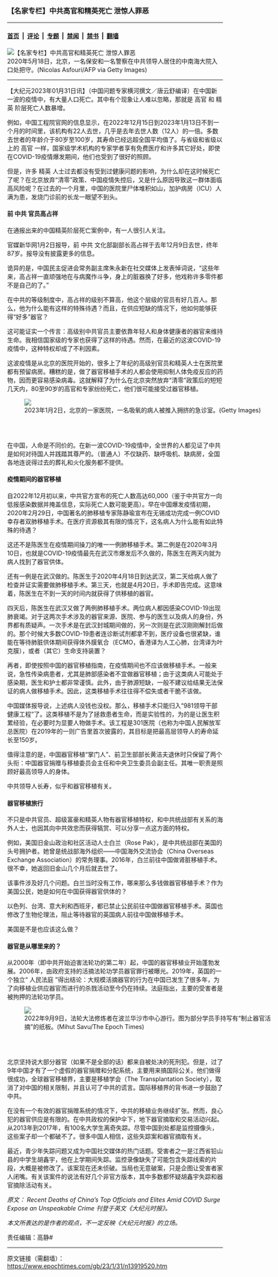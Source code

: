 ### 【名家专栏】中共高官和精英死亡 泄惊人罪恶

---

#### [首页](../../../..?n13919520) &nbsp;|&nbsp; [评论](../../../../../epoch-comment?n13919520) &nbsp;|&nbsp; [专题](../../../../../epoch-special?n13919520) &nbsp;|&nbsp; [禁闻](../../../../../epoch-news?n13919520) &nbsp;|&nbsp; [禁书](../../../../../books?n13919520) &nbsp;|&nbsp; [翻墙](https://github.com/gfw-breaker/nogfw/blob/master/README.md?n13919520)


<div><img alt="【名家专栏】中共高官和精英死亡 泄惊人罪恶" class="attachment-djy_600_400 size-djy_600_400 wp-post-image" src="https://i.epochtimes.com/assets/uploads/2023/01/id13919522-GettyImages-1213417860-700x420-600x400.jpg"/>
<div class="caption">
 2020年5月18日，北京，一名保安和一名警察在中共领导人居住的中南海大院入口处把守。(Nicolas Asfouri/AFP via Getty Images)
</div></div><hr/><div class="post_content" id="artbody" itemprop="articleBody">
 <!-- article content begin -->
 <p>
  【大纪元2023年01月31日讯】（中国问题专家横河撰文／唐云舒编译）在中国新一波的疫情中，有大量人口死亡。其中有个现象让人难以忽略，那就是
  <ok href="https://www.epochtimes.com/gb/tag/%E9%AB%98%E5%AE%98.html">
   高官
  </ok>
  和
  <ok href="https://www.epochtimes.com/gb/tag/%E7%B2%BE%E8%8B%B1.html">
   精英
  </ok>
  阶层死亡人数暴增。
 </p>
 <p>
  例如，中国工程院官网的信息显示，在2022年12月15日到2023年1月13日不到一个月的时间里，该机构有22人去世，几乎是去年去世人数（12人）的一倍。多数去世者的年龄介于80岁至100岁，其寿命已经远超全国平均值了。与省级和省级以上的
  <ok href="https://www.epochtimes.com/gb/tag/%E9%AB%98%E5%AE%98.html">
   高官
  </ok>
  一样，国家级学术机构的专家学者享有免费医疗和许多其它好处，即使在COVID-19疫情爆发期间，他们也受到了很好的照顾。
 </p>
 <p>
  但是，许多
  <ok href="https://www.epochtimes.com/gb/tag/%E7%B2%BE%E8%8B%B1.html">
   精英
  </ok>
  人士过去都没有受到过健康问题的影响，为什么却在这时候死亡了呢？在北京放弃“清零”政策、中国疫情失控后，又是什么原因导致这一群体面临高风险呢？在过去的一个月里，中国的医院里尸体堆积如山，加护病房（ICU）人满为患，发烧门诊前的长龙一眼望不到头。
 </p>
 <h4>
  前
  <ok href="https://www.epochtimes.com/gb/tag/%E4%B8%AD%E5%85%B1.html">
   中共
  </ok>
  官员高占祥
 </h4>
 <p>
  在通报出来的中国精英阶层死亡案例中，有一人很引人关注。
 </p>
 <p>
  官媒新华网1月2日报导，前
  <ok href="https://www.epochtimes.com/gb/tag/%E4%B8%AD%E5%85%B1.html">
   中共
  </ok>
  文化部副部长高占祥于去年12月9日去世，终年87岁。报导没有披露更多的信息。
 </p>
 <p>
  诡异的是，中国民主促进会常务副主席朱永新在社交媒体上发表悼词说，“这些年来，高占祥一直顽强地在与病魔作斗争，身上的脏器换了好多，他戏称许多零件都不是自己的了。”
 </p>
 <p>
  在中共的等级制度中，高占祥的级别不算高，他这个层级的官员有好几百人。那么，他为什么能有这样的特殊待遇？而且，在供应短缺的情况下，他如何能够获得“好多”器官？
 </p>
 <p>
  这可能证实一个传言：高级别中共官员主要依靠年轻人和身体健康者的器官来维持生命。我相信国家级的专家也获得了这样的待遇。然而，在最近的这波COVID-19疫情中，这种特权却成了不利因素。
 </p>
 <p>
  这波疫情是从北京的医院开始的，很多上了年纪的高级别官员和精英人士在医院里都有预留病房。糟糕的是，做了器官移植手术的人都会使用抑制人体免疫反应的药物，因而更容易感染病毒。这就解释了为什么在北京突然放弃“清零”政策后的短短几天内，80至90岁的高官和专家纷纷死亡，他们很可能接受过器官移植。
 </p>
 <figure class="wp-caption aligncenter" style="width: 600px">
  <ok href=" https://img.theepochtimes.com/assets/uploads/2023/01/04/GettyImages-1453757110-1200x839.jpg" rel="noreferrer noopener" target="_blank">
   <img class="" src="https://img.theepochtimes.com/assets/uploads/2023/01/04/GettyImages-1453757110-1200x839.jpg"/>
  </ok>
  <br/><figcaption class="wp-caption-text">
   2023年1月2日，北京的一家医院，一名吸氧的病人被推入拥挤的急诊室。(Getty Images)
  </figcaption><br/>
 </figure><br/>
 <p>
  在中国，人命是不同价的。在新一波COVID-19疫情中，全世界的人都见证了中共是如何对待国人并践踏其尊严的。（普通人）不仅缺药、缺呼吸机、缺病房，全国各地连说得过去的葬礼和火化服务都不提供。
 </p>
 <h4>
  疫情期间的器官移植
 </h4>
 <p>
  自2022年12月初以来，中共官方宣布的死亡人数高达60,000（鉴于中共官方一向低报感染数据并掩盖信息，实际死亡人数可能更高）。早在中国爆发疫情初期，2020年2月29日，中国著名的肺移植专家陈静瑜宣布在无锡成功完成一例COVID幸存者双肺移植手术。在医疗资源极其有限的情况下，这名病人为什么能有如此特殊的待遇？
 </p>
 <p>
  这还不是陈医生在疫情期间操刀的唯一一例肺移植手术。第二例是在2020年3月10日，也就是COVID-19疫情最先在武汉市爆发后不久做的，陈医生在两天内就为病人找到了器官供体。
 </p>
 <p>
  还有一例是在武汉做的。陈医生于2020年4月18日到达武汉，第二天给病人做了检查并证实需要做肺移植手术。第三天，也就是4月20日，手术即告完成。这意味着，陈医生在不到一天的时间内就获得了供移植的器官。
 </p>
 <p>
  四天后，陈医生在武汉又做了两例肺移植手术。两位病人都因感染COVID-19出现肺衰竭。对于这两次手术涉及的器官来源、医院、参与的医生以及病人的身份，外界都有质疑声。一次手术是在武汉封城期间做的，另一次则是在武汉刚刚解封后做的。那个时候大多数COVID-19患者连诊断试剂都拿不到，医疗设备也很紧缺，谁能在等待肺脏供体期间获得体外膜氧合（ECMO，香港译为人工心肺，台湾译为叶克膜），或者（其它）生命支持装置？
 </p>
 <p>
  再者，即使按照中国的器官移植指南，在疫情期间也不应该做移植手术。一般来说，急性传染病患者，尤其是肺部感染者不宜做器官移植；由于这类病人可能处于感染期，医生和护士都非常谨慎。此外，由于肺源短缺，一般不建议给结果无法保证的病人做移植手术。因此，这类移植手术往往得不偿失或者干脆不该做。
 </p>
 <p>
  中国媒体报导说，上述病人没钱也没权。那么，移植手术只能归入“981领导干部健康工程”了。这类移植不是为了拯救患者生命，而是实验性的，为的是让医生积累经验，在必要时为显要人物做手术。该工程是301医院（也称为中国人民解放军总医院）在2019年的一则广告里首次披露的，其目标是把最高层领导人的寿命延长至150岁。
 </p>
 <p>
  值得注意的是，中国器官移植“掌门人”、前卫生部部长黄洁夫退休时只保留了两个头衔：中国器官捐赠与移植委员会主任和中央卫生委员会副主任。其唯一职责是照顾好最高领导人的身体。
 </p>
 <p>
  中共领导人长寿，似乎和器官移植有关。
 </p>
 <h4>
  器官移植旅行
 </h4>
 <p>
  不只是中共官员、超级富豪和精英人物有器官移植特权，和中共统战部有关系的海外人士，也因其向中共效忠而获得犒赏、可以分享一点这方面的特权。
 </p>
 <p>
  例如，美国旧金山政治和社区活动人士白兰（Rose Pak），是中共统战部在美国的头号拥护者。她曾是统战部海外组织——中国海外交流协会（China Overseas Exchange Association）的常务理事。2016年，白兰前往中国做肾脏移植手术。很不幸，她返回旧金山几个月后就去世了。
 </p>
 <p>
  该事件涉及好几个问题。白兰当时没有工作，哪来那么多钱做器官移植手术？作为美国公民，她是如何在中国获得器官供体的？
 </p>
 <p>
  以色列、台湾、意大利和西班牙，都已禁止公民前往中国做器官移植手术。英国也修改了生物伦理法，阻止等待器官的英国病人前往中国做移植手术。
 </p>
 <p>
  美国是不是也应该这么做？
 </p>
 <h4>
  器官是从哪里来的？
 </h4>
 <p>
  从2000年（即中共开始迫害法轮功的第二年）起，中国的器官移植业开始蓬勃发展。2006年，由政府支持的活摘法轮功学员器官罪行被曝光。2019年，英国的一个独立“
  <ok href="https://chinatribunal.com/">
   人民法庭
  </ok>
  ”得出结论：大规模活摘器官的行为在中国已发生了很多年，为了向移植业供应器官而进行的杀戮活动至今仍在持续。法庭指出，主要的受害者是被拘押的法轮功学员。
 </p>
 <figure class="wp-caption aligncenter" style="width: 604px">
  <ok href=" https://img.theepochtimes.com/assets/uploads/2022/09/27/2022September10-151057-1-1200x801.jpg" rel="noreferrer noopener" target="_blank">
   <img class="" src="https://img.theepochtimes.com/assets/uploads/2022/09/27/2022September10-151057-1-1200x801.jpg"/>
  </ok>
  <br/><figcaption class="wp-caption-text">
   2022年9月9日，法轮大法修炼者在波兰华沙市中心游行。图为部分学员手持写有“制止器官活摘”的纸板。(Mihut Savu/The Epoch Times)
  </figcaption><br/>
 </figure><br/>
 <p>
  北京坚持说大部分器官（如果不是全部的话）都来自被处决的死刑犯。但是，过了9年中国才有了一个虚假的器官捐赠和分配系统，主要用来搞国际公关。他们做得很成功，全球器官移植界，主要是移植学会（The Transplantation Society），取消了对中国的相关限制，并且认可了中共的谎言。国际移植界的背书进一步鼓励了中共。
 </p>
 <p>
  在没有一个有效的器官捐赠系统的情况下，中共的移植业务继续扩张。然而，良心犯的器官供应是有限的。在中共政权的保护伞下，地下器官摘取和交易活动兴起。从2013年到2017年，有100名大学生离奇失踪。尽管中国到处都是监控摄像头，这些案子却一个都破不了。很多中国人相信，这些失踪案和器官摘取有关。
 </p>
 <p>
  最近，青少年失踪问题又成为中国社交媒体的热门话题。受害者之一是江西省铅山县的中学生胡鑫宇，他在上学期间失踪。监控录像缺失了可能包含失踪线索的片段，大概是被修改了。该案现在还未侦破。当局也无意破案，只是企图让受害者家人闭嘴。有关该案件的说法有好几个非官方版本，其中多数都怀疑胡鑫宇失踪和器官摘除活动有关。
 </p>
 <p>
  <em>
   原文：
   <ok href="https://www.theepochtimes.com/recent-deaths-of-chinas-top-officials-and-elites-amid-covid-surge-expose-an-unspeakable-crime_4991231.html">
    Recent Deaths of China’s Top Officials and Elites Amid COVID Surge Expose an Unspeakable Crime
   </ok>
   刊登于英文《大纪元时报》。
  </em>
 </p>
 <p>
  <em>
   本文所表达的是作者的观点，不一定反映《大纪元时报》的立场。
  </em>
 </p>
 <p>
  责任编辑：高静#
 </p>
 <!-- article content end -->
 <div id="below_article_ad">
 </div>
</div>


---

原文链接（需翻墙）：https://www.epochtimes.com/gb/23/1/31/n13919520.htm
